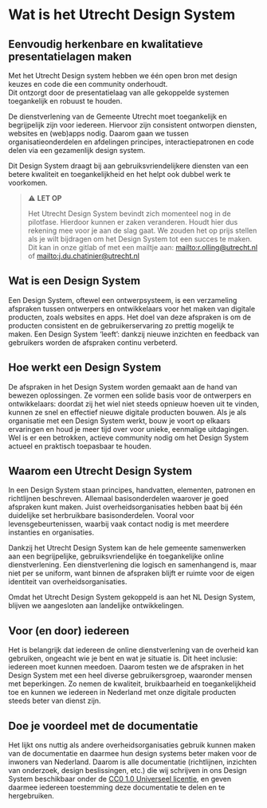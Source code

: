 <!-- @license CC0-1.0 -->

# Wat is het Utrecht Design System

## Eenvoudig herkenbare en kwalitatieve presentatielagen maken

Met het Utrecht Design system hebben we één open bron met design keuzes en code die een community onderhoudt.\
Dit ontzorgt door de presentatielaag van alle gekoppelde systemen toegankelijk en robuust te houden.

De dienstverlening van de Gemeente Utrecht moet toegankelijk en begrijpelijk zijn voor iedereen. Hiervoor zijn consistent ontworpen diensten, websites en (web)apps nodig.
Daarom gaan we tussen organisatieonderdelen en afdelingen principes, interactiepatronen en code delen via een gezamenlijk design system.

Dit Design System draagt bij aan gebruiksvriendelijkere diensten van een betere kwaliteit en toegankelijkheid en het helpt ook dubbel werk te voorkomen.

> ⚠️ **LET OP**
>
> Het Utrecht Design System bevindt zich momenteel nog in de pilotfase.
> Hierdoor kunnen er zaken veranderen.
> Houdt hier dus rekening mee voor je aan de slag gaat.
> We zouden het op prijs stellen als je wilt bijdragen om het Design System tot een succes te maken.
> Dit kan in onze gitlab of met een mailtje aan: <mailto:r.olling@utrecht.nl> of <mailto:j.du.chatinier@utrecht.nl>

## Wat is een Design System

Een Design System, oftewel een ontwerpsysteem, is een verzameling afspraken tussen ontwerpers en ontwikkelaars voor het maken van digitale producten, zoals websites en apps. Het doel van deze afspraken is om de producten consistent en de gebruikerservaring zo prettig mogelijk te maken. Een Design System ‘leeft’: dankzij nieuwe inzichten en feedback van gebruikers worden de afspraken continu verbeterd.

## Hoe werkt een Design System

De afspraken in het Design System worden gemaakt aan de hand van bewezen oplossingen. Ze vormen een solide basis voor de ontwerpers en ontwikkelaars: doordat zij het wiel niet steeds opnieuw hoeven uit te vinden, kunnen ze snel en effectief nieuwe digitale producten bouwen. Als je als organisatie met een Design System werkt, bouw je voort op elkaars ervaringen en houd je meer tijd over voor unieke, eenmalige uitdagingen. Wel is er een betrokken, actieve community nodig om het Design System actueel en praktisch toepasbaar te houden.

## Waarom een Utrecht Design System

In een Design System staan principes, handvatten, elementen, patronen en richtlijnen beschreven. Allemaal basisonderdelen waarover je goed afspraken kunt maken. Juist overheidsorganisaties hebben baat bij één duidelijke set herbruikbare basisonderdelen. Vooral voor levensgebeurtenissen, waarbij vaak contact nodig is met meerdere instanties en organisaties.

Dankzij het Utrecht Design System kan de hele gemeente samenwerken aan een begrijpelijke, gebruiksvriendelijke én toegankelijke online dienstverlening. Een dienstverlening die logisch en samenhangend is, maar niet per se uniform, want binnen de afspraken blijft er ruimte voor de eigen identiteit van overheidsorganisaties.

Omdat het Utrecht Design System gekoppeld is aan het NL Design System, blijven we aangesloten aan landelijke ontwikkelingen.

## Voor (en door) iedereen

Het is belangrijk dat iedereen de online dienstverlening van de overheid kan gebruiken, ongeacht wie je bent en wat je situatie is. Dit heet inclusie: iedereen moet kunnen meedoen. Daarom testen we de afspraken in het Design System met een heel diverse gebruikersgroep, waaronder mensen met beperkingen. Zo nemen de kwaliteit, bruikbaarheid en toegankelijkheid toe en kunnen we iedereen in Nederland met onze digitale producten steeds beter van dienst zijn.

## Doe je voordeel met de documentatie

Het lijkt ons nuttig als andere overheidsorganisaties gebruik kunnen maken van de documentatie en daarmee hun design systems beter maken voor de inwoners van Nederland. Daarom is alle documentatie (richtlijnen, inzichten van onderzoek, design beslissingen, etc.) die wij schrijven in ons Design System beschikbaar onder de [CC0 1.0 Universeel licentie](https://creativecommons.org/publicdomain/zero/1.0/deed.nl), en geven daarmee iedereen toestemming deze documentatie te delen en te hergebruiken.
